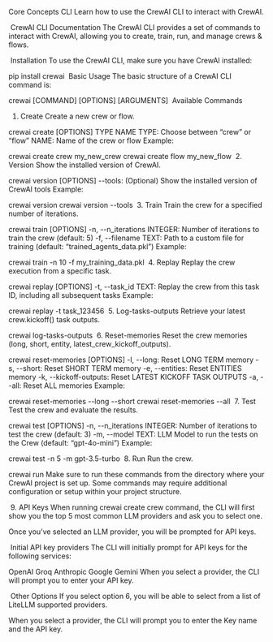 Core Concepts
CLI
Learn how to use the CrewAI CLI to interact with CrewAI.

​
CrewAI CLI Documentation
The CrewAI CLI provides a set of commands to interact with CrewAI, allowing you to create, train, run, and manage crews & flows.

​
Installation
To use the CrewAI CLI, make sure you have CrewAI installed:


pip install crewai
​
Basic Usage
The basic structure of a CrewAI CLI command is:


crewai [COMMAND] [OPTIONS] [ARGUMENTS]
​
Available Commands
​
1. Create
Create a new crew or flow.


crewai create [OPTIONS] TYPE NAME
TYPE: Choose between “crew” or “flow”
NAME: Name of the crew or flow
Example:


crewai create crew my_new_crew
crewai create flow my_new_flow
​
2. Version
Show the installed version of CrewAI.


crewai version [OPTIONS]
--tools: (Optional) Show the installed version of CrewAI tools
Example:


crewai version
crewai version --tools
​
3. Train
Train the crew for a specified number of iterations.


crewai train [OPTIONS]
-n, --n_iterations INTEGER: Number of iterations to train the crew (default: 5)
-f, --filename TEXT: Path to a custom file for training (default: “trained_agents_data.pkl”)
Example:


crewai train -n 10 -f my_training_data.pkl
​
4. Replay
Replay the crew execution from a specific task.


crewai replay [OPTIONS]
-t, --task_id TEXT: Replay the crew from this task ID, including all subsequent tasks
Example:


crewai replay -t task_123456
​
5. Log-tasks-outputs
Retrieve your latest crew.kickoff() task outputs.


crewai log-tasks-outputs
​
6. Reset-memories
Reset the crew memories (long, short, entity, latest_crew_kickoff_outputs).


crewai reset-memories [OPTIONS]
-l, --long: Reset LONG TERM memory
-s, --short: Reset SHORT TERM memory
-e, --entities: Reset ENTITIES memory
-k, --kickoff-outputs: Reset LATEST KICKOFF TASK OUTPUTS
-a, --all: Reset ALL memories
Example:


crewai reset-memories --long --short
crewai reset-memories --all
​
7. Test
Test the crew and evaluate the results.


crewai test [OPTIONS]
-n, --n_iterations INTEGER: Number of iterations to test the crew (default: 3)
-m, --model TEXT: LLM Model to run the tests on the Crew (default: “gpt-4o-mini”)
Example:


crewai test -n 5 -m gpt-3.5-turbo
​
8. Run
Run the crew.


crewai run
Make sure to run these commands from the directory where your CrewAI project is set up. Some commands may require additional configuration or setup within your project structure.

​
9. API Keys
When running crewai create crew command, the CLI will first show you the top 5 most common LLM providers and ask you to select one.

Once you’ve selected an LLM provider, you will be prompted for API keys.

​
Initial API key providers
The CLI will initially prompt for API keys for the following services:

OpenAI
Groq
Anthropic
Google Gemini
When you select a provider, the CLI will prompt you to enter your API key.

​
Other Options
If you select option 6, you will be able to select from a list of LiteLLM supported providers.

When you select a provider, the CLI will prompt you to enter the Key name and the API key.